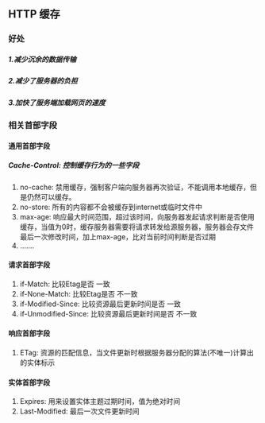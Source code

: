 ## HTTP 缓存
### 好处
##### 1.减少沉余的数据传输
##### 2.减少了服务器的负担
##### 3.加快了服务端加载网页的速度



### 相关首部字段
#### 通用首部字段
##### Cache-Control: 控制缓存行为的一些字段
1. no-cache: 禁用缓存，强制客户端向服务器再次验证，不能调用本地缓存，但是仍然可以缓存。
2. no-store: 所有的内容都不会被缓存到internet或临时文件中
3. max-age: 响应最大时间范围，超过该时间，向服务器发起请求判断是否使用缓存，当值为0时，缓存服务器需要将请求转发给源服务器，服务器会存文件最后一次修改时间，加上max-age，比对当前时间判断是否过期
4. .......

#### 请求首部字段
1. if-Match: 比较Etag是否 一致
2. if-None-Match: 比较Etag是否 不一致
3. if-Modified-Since: 比较资源最后更新时间是否 一致
4. if-Unmodified-Since: 比较资源最后更新时间是否 不一致

#### 响应首部字段
1. ETag: 资源的匹配信息，当文件更新时根据服务器分配的算法(不唯一)计算出的实体标示

#### 实体首部字段
1. Expires: 用来设置实体主题过期时间，值为绝对时间
2. Last-Modified: 最后一次文件更新时间
